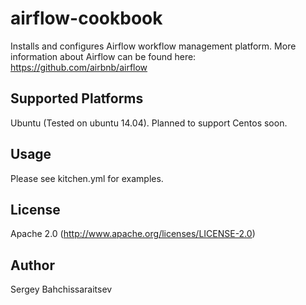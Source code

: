 # airflow-cookbook

Installs and configures Airflow workflow management platform. More information about Airflow can be found here: https://github.com/airbnb/airflow

## Supported Platforms

Ubuntu (Tested on ubuntu 14.04).
Planned to support Centos soon.

## Usage

Please see kitchen.yml for examples.

## License
Apache 2.0 (http://www.apache.org/licenses/LICENSE-2.0)

## Author
Sergey Bahchissaraitsev
